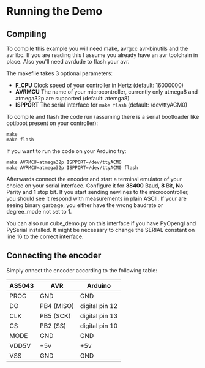Running the Demo
================

Compiling
---------
To compile this example you will need make, avrgcc avr-binutils and the avrlibc.
If you are reading this I assume you already have an avr toolchain in place.
Also you'll need avrdude to flash your avr.

The makefile takes 3 optional parameters:
 * **F_CPU** Clock speed of your controller in Hertz (default: 16000000)
 * **AVRMCU** The name of your microcontroller, currently only atmega8 and atmega32p are supported (default: atemga8)
 * **ISPPORT** The serial interface for `make flash` (default: /dev/ttyACM0)

 To compile and flash the code run (assuming there is a serial bootloader like optiboot present on your controller):
 ```
 make
 make flash
 ```

 If you want to run the code on your Arduino try:
 ```
 make AVRMCU=atmega32p ISPPORT=/dev/ttyACM0
 make AVRMCU=atmega32p ISPPORT=/dev/ttyACM0 flash
 ```

Afterwards connect the encoder and start a terminal emulator of your choice on your serial interface.
Configure it for **38400** Baud, **8** Bit, **N**o Parity and **1** stop bit.
If you start sending newlines to the microcontroller, you should see it respond with measurements in plain ASCII.
If your are seeing binary garbage, you either have the wrong baudrate or degree_mode not set to 1.

You can also run cube_demo.py on this interface if you have PyOpengl and PySerial installed.
It might be necessary to change the SERIAL constant on line 16 to the correct interface.

Connecting the encoder
----------------------

Simply onnect the encoder according to the following table:

| AS5043 | AVR        | Arduino        |
|--------|------------|----------------|
| PROG   | GND        | GND            |
| DO     | PB4 (MISO) | digital pin 12 |
| CLK    | PB5 (SCK)  | digital pin 13 |
| CS     | PB2 (SS)   | digital pin 10 |
| MODE   | GND        | GND            |
| VDD5V  | +5v        | +5v            |
| VSS    | GND        | GND            |
